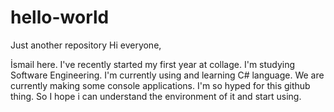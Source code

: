 # hello-world

Just another repository
Hi everyone,

İsmail here. 
I've recently started my first year at collage.
I'm studying Software Engineering. 
I'm currently using and learning C# language.
We are currently making some console applications. 
I'm so hyped for this github thing.
So I hope i can understand the environment of it and start using.

